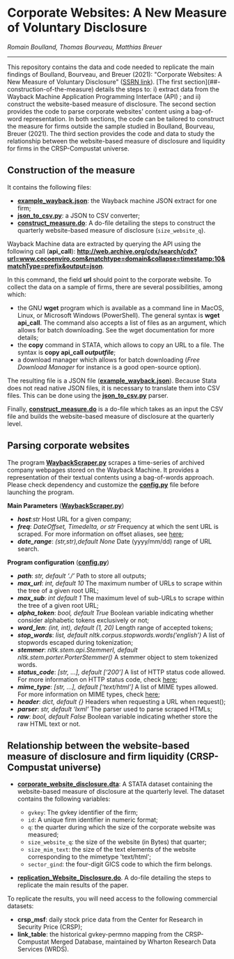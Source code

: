 # Corporate Websites: A New Measure of Voluntary Disclosure
*Romain Boulland, Thomas Bourveau, Matthias Breuer*

<hr>
This repository contains the data and code needed to replicate the main findings of Boulland, Bourveau, and Breuer (2021): "Corporate Websites: A New Measure of Voluntary Disclosure" (<a href="https://papers.ssrn.com/sol3/papers.cfm?abstract_id=3816623">SSRN link</a>). 
[The first section](##-construction-of-the-measure) details the steps to: i) extract data from the Wayback Machine Application Programming Interface (API) ; and ii) construct the website-based measure of disclosure. The second section provides the code to parse corporate websites' content using a bag-of-word representation. In both sections, the code can be tailored to construct the measure for firms outside the sample studied in Boulland, Bourveau, Breuer (2021). The third section provides the code and data to study the relationship between the website-based measure of disclosure and liquidity for firms in the CRSP-Compustat universe.


## Construction of the measure
It contains the following files:

- **[example_wayback.json](example_wayback.json)**: the Wayback machine JSON extract for one firm;
- **[json_to_csv.py](json_to_csv.py)**: a JSON to CSV converter;
- **[construct_measure.do](construct_measure.do)**: A do-file detailing the steps to construct the quarterly website-based measure of disclosure (`size_website_q`).


Wayback Machine data are extracted by querying the API using the following call (**api_call**):
**http://web.archive.org/cdx/search/cdx?url=www.cecoenviro.com&matchtype=domain&collapse=timestamp:10&matchType=prefix&output=json**. 

In this command, the field **url** should point to the corporate website. To collect the data on a sample of firms, there are several possibilities, among which:
- the GNU **wget** program which is available as a command line in MacOS, Linux, or Microsoft Windows (PowerShell). The general syntax is **wget api_call**. The command also accepts a list of files as an argument, which allows for batch downloading. See the wget documentation for more details; 
- the **copy** command in STATA, which allows to copy an URL to a file. The syntax is **copy api_call *outputfile***;
- a download manager which allows for batch downloading (*Free Download Manager* for instance is a good open-source option).

The resulting file is a JSON file (**[example_wayback.json](example_wayback.json)**). Because Stata does not read native JSON files, it is necessary to translate them into CSV files. This can be done using the **[json_to_csv.py](json_to_csv.py)** parser.

Finally, **[construct_measure.do](construct_measure.do)** is a do-file which takes as an input the CSV file and builds the website-based measure of disclosure at the quarterly level.

## Parsing corporate websites

The program **[WaybackScraper.py](website_scraping/WaybackScraper.py)** scrapes a time-series of archived company webpages stored on the Wayback Machine. It provides a representation of their textual contents using a bag-of-words approach. Please check dependency and customize the **[config.py](website_scraping/config.py)** file before launching the program.

**Main Parameters** (**[WaybackScraper.py](website_scraping/WaybackScraper.py)**)
- ***host***:*str* Host URL for a given company;
- ***freq***: *DateOffset, Timedelta, or str* Frequency at which the sent URL is scraped. For more information on offset aliases, see [here](https://pandas.pydata.org/pandas-docs/stable/user_guide/timeseries.html#offset-aliases);
- ***date_range***: *(str,str),default None* Date (yyyy/mm/dd) range of URL search.

**Program configuration** (**[config.py](website_scraping/config.py)**)
- ***path***: *str, default ‘./’* Path to store all outputs;
- ***max_url***: *int, default 10* The maximum number of URLs to scrape within the tree of a given root URL;
- ***max_sub***: *int default 1* The maximum level of sub-URLs to scrape within the tree of a given root URL;
- ***alpha_token***: *bool, default True* Boolean variable indicating whether consider alphabetic tokens exclusively or not;
- ***word_len***: *(int, int), default (1, 20)* Length range of accepted tokens;
- ***stop_words***: *list, default nltk.corpus.stopwords.words(‘english’)* A list of stopwords escaped during tokenization;
- ***stemmer***: *nltk.stem.api.StemmerI, default nltk.stem.porter.PorterStemmer()* A stemmer object to stem tokenized words. 
- ***status_code***: *[str, …], default [‘200’]* A list of HTTP status code allowed. For more information on HTTP status code, check [here](https://en.wikipedia.org/wiki/List_of_HTTP_status_codes);
- ***mime_type***: *[str, …], default [‘text/html’]* A list of MIME types allowed. For more information on MIME types, check [here](https://developer.mozilla.org/en-US/docs/Web/HTTP/Basics_of_HTTP/MIME_types/Common_types);
- ***header***: *dict, default {}* Headers when requesting a URL when request();
- ***parser***: *str, default ‘lxml’* The parser used to parse scraped HTMLs;
- ***raw***: *bool, default False* Boolean variable indicating whether store the raw HTML text or not.

## Relationship between the website-based measure of disclosure and firm liquidity (CRSP-Compustat universe)

- **[corporate_website_disclosure.dta](corporate_website_disclosure.dta)**: A STATA dataset containing the website-based measure of disclosure at the quarterly level. The dataset contains the following variables:
  - `gvkey`: The gvkey identifier of the firm;
  - `id`: A unique firm identifier in numeric format;
  - `q`: the quarter during which the size of the corporate website was measured;
  - `size_website_q`: the size of the website (in Bytes) that quarter;
  - `size_mim_text`: the size of the text elements of the website corresponding to the mimetype 'text/html';
  - `sector_gind`: the four-digit GICS code to which the firm belongs.

- **[replication_Website_Disclosure.do](replication_Website_Disclosure.do)**. A do-file detailing the steps to replicate the main results of the paper.



To replicate the results, you will need access to the following commercial datasets:
- **crsp_msf**: daily stock price data from the Center for Research in Security Price (CRSP);
- **link_table**: the historical gvkey-permno mapping from the CRSP-Compustat Merged Database, maintained by Wharton Research Data Services (WRDS).

